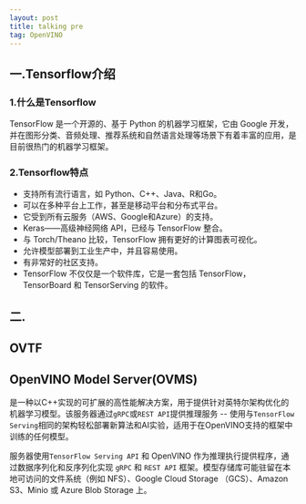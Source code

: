 ```yaml
---
layout: post
title: talking pre
tag: OpenVINO
---
```


## 一.Tensorflow介绍

### 1.什么是Tensorflow

TensorFlow 是一个开源的、基于 Python 的机器学习框架，它由 Google 开发，并在图形分类、音频处理、推荐系统和自然语言处理等场景下有着丰富的应用，是目前很热门的机器学习框架。

### 2.Tensorflow特点

- 支持所有流行语言，如 Python、C++、Java、R和Go。
- 可以在多种平台上工作，甚至是移动平台和分布式平台。
- 它受到所有云服务（AWS、Google和Azure）的支持。
- Keras——高级神经网络 API，已经与 TensorFlow 整合。
- 与 Torch/Theano 比较，TensorFlow 拥有更好的计算图表可视化。
- 允许模型部署到工业生产中，并且容易使用。
- 有非常好的社区支持。
- TensorFlow 不仅仅是一个软件库，它是一套包括 TensorFlow，TensorBoard 和 TensorServing 的软件。

## 二.





## OVTF





## OpenVINO Model Server(OVMS)

是一种以C++实现的可扩展的高性能解决方案，用于提供针对英特尔架构优化的机器学习模型。该服务器通过`gRPC`或`REST API`提供推理服务 -- 使用与`TensorFlow Serving`相同的架构轻松部署新算法和AI实验，适用于在OpenVINO支持的框架中训练的任何模型。

服务器使用`TensorFlow Serving API` 和 OpenVINO 作为推理执行提供程序，通过数据序列化和反序列化实现 `gRPC` 和 `REST API` 框架。模型存储库可能驻留在本地可访问的文件系统（例如 NFS）、Google Cloud Storage （GCS）、Amazon S3、Minio 或 Azure Blob Storage 上。


